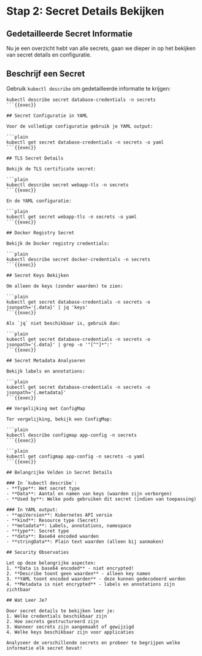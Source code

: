# Stap 2: Secret Details Bekijken

## Gedetailleerde Secret Informatie

Nu je een overzicht hebt van alle secrets, gaan we dieper in op het bekijken van secret details en configuratie.

## Beschrijf een Secret

Gebruik `kubectl describe` om gedetailleerde informatie te krijgen:

```plain
kubectl describe secret database-credentials -n secrets
```{{exec}}

## Secret Configuratie in YAML

Voor de volledige configuratie gebruik je YAML output:

```plain
kubectl get secret database-credentials -n secrets -o yaml
```{{exec}}

## TLS Secret Details

Bekijk de TLS certificate secret:

```plain
kubectl describe secret webapp-tls -n secrets
```{{exec}}

En de YAML configuratie:

```plain
kubectl get secret webapp-tls -n secrets -o yaml
```{{exec}}

## Docker Registry Secret

Bekijk de Docker registry credentials:

```plain
kubectl describe secret docker-credentials -n secrets
```{{exec}}

## Secret Keys Bekijken

Om alleen de keys (zonder waarden) te zien:

```plain
kubectl get secret database-credentials -n secrets -o jsonpath='{.data}' | jq 'keys'
```{{exec}}

Als `jq` niet beschikbaar is, gebruik dan:

```plain
kubectl get secret database-credentials -n secrets -o jsonpath='{.data}' | grep -o '"[^"]*":'
```{{exec}}

## Secret Metadata Analyseren

Bekijk labels en annotations:

```plain
kubectl get secret database-credentials -n secrets -o jsonpath='{.metadata}'
```{{exec}}

## Vergelijking met ConfigMap

Ter vergelijking, bekijk een ConfigMap:

```plain
kubectl describe configmap app-config -n secrets
```{{exec}}

```plain
kubectl get configmap app-config -n secrets -o yaml
```{{exec}}

## Belangrijke Velden in Secret Details

### In `kubectl describe`:
- **Type**: Het secret type
- **Data**: Aantal en namen van keys (waarden zijn verborgen)
- **Used by**: Welke pods gebruiken dit secret (indien van toepassing)

### In YAML output:
- **apiVersion**: Kubernetes API versie
- **kind**: Resource type (Secret)
- **metadata**: Labels, annotations, namespace
- **type**: Secret type
- **data**: Base64 encoded waarden
- **stringData**: Plain text waarden (alleen bij aanmaken)

## Security Observaties

Let op deze belangrijke aspecten:
1. **Data is base64 encoded** - niet encrypted!
2. **Describe toont geen waarden** - alleen key namen
3. **YAML toont encoded waarden** - deze kunnen gedecodeerd worden
4. **Metadata is niet encrypted** - labels en annotations zijn zichtbaar

## Wat Leer Je?

Door secret details te bekijken leer je:
1. Welke credentials beschikbaar zijn
2. Hoe secrets gestructureerd zijn
3. Wanneer secrets zijn aangemaakt of gewijzigd
4. Welke keys beschikbaar zijn voor applicaties

Analyseer de verschillende secrets en probeer te begrijpen welke informatie elk secret bevat!